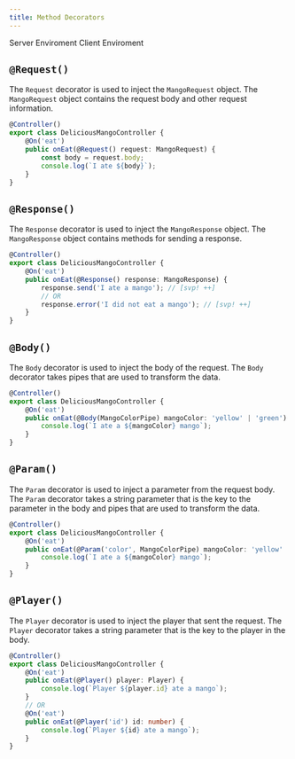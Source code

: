 ```yaml
---
title: Method Decorators
---
```


<script lang="ts">
    import Badge from '$lib/Badge.svelte';
</script>

<Badge color='blue'>Server Enviroment</Badge>
<Badge color='green'>Client Enviroment</Badge>

## `@Request()`

The `Request` decorator is used to inject the `MangoRequest` object. The `MangoRequest` object contains the request body and other request information.

```ts
@Controller()
export class DeliciousMangoController {
    @On('eat')
    public onEat(@Request() request: MangoRequest) {
        const body = request.body;
        console.log(`I ate ${body}`);
    }
}
```

## `@Response()`

The `Response` decorator is used to inject the `MangoResponse` object. The `MangoResponse` object contains methods for sending a response.

```ts
@Controller()
export class DeliciousMangoController {
    @On('eat')
    public onEat(@Response() response: MangoResponse) {
        response.send('I ate a mango'); // [svp! ++]
        // OR
        response.error('I did not eat a mango'); // [svp! ++]
    }
}
```

## `@Body()`

The `Body` decorator is used to inject the body of the request. The `Body` decorator takes pipes that are used to transform the data.

```ts
@Controller()
export class DeliciousMangoController {
    @On('eat')
    public onEat(@Body(MangoColorPipe) mangoColor: 'yellow' | 'green') {
        console.log(`I ate a ${mangoColor} mango`);
    }
}
```

## `@Param()`

The `Param` decorator is used to inject a parameter from the request body. The `Param` decorator takes a string parameter that is the key to the parameter in the body and pipes that are used to transform the data.

```ts
@Controller()
export class DeliciousMangoController {
    @On('eat')
    public onEat(@Param('color', MangoColorPipe) mangoColor: 'yellow' | 'green') {
        console.log(`I ate a ${mangoColor} mango`);
    }
}
```

## `@Player()`

The `Player` decorator is used to inject the player that sent the request. The `Player` decorator takes a string parameter that is the key to the player in the body.

```ts
@Controller()
export class DeliciousMangoController {
    @On('eat')
    public onEat(@Player() player: Player) {
        console.log(`Player ${player.id} ate a mango`);
    }
    // OR
    @On('eat')
    public onEat(@Player('id') id: number) {
        console.log(`Player ${id} ate a mango`);
    }
}
```
